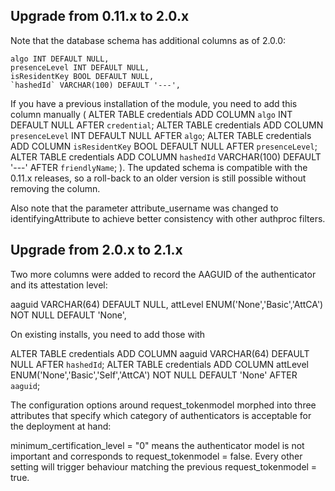 Upgrade from 0.11.x to 2.0.x
----------------------------
Note that the database schema has additional columns as of 2.0.0:

    algo INT DEFAULT NULL,
    presenceLevel INT DEFAULT NULL,
    isResidentKey BOOL DEFAULT NULL,
    `hashedId` VARCHAR(100) DEFAULT '---',

If you have a previous installation of the module, you need to add this column
manually (
ALTER TABLE credentials ADD COLUMN `algo` INT DEFAULT NULL AFTER `credential`;
ALTER TABLE credentials ADD COLUMN `presenceLevel` INT DEFAULT NULL AFTER `algo`;
ALTER TABLE credentials ADD COLUMN `isResidentKey` BOOL DEFAULT NULL AFTER `presenceLevel`;
ALTER TABLE credentials ADD COLUMN `hashedId` VARCHAR(100) DEFAULT '---' AFTER `friendlyName`;
).
The updated schema is compatible with the 0.11.x releases, so a roll-back to an
older version is still possible without removing the column.

Also note that the parameter attribute_username was changed to
identifyingAttribute to achieve better consistency with other authproc filters.

Upgrade from 2.0.x to 2.1.x
---------------------------
Two more columns were added to record the AAGUID of the authenticator and its
attestation level:

aaguid VARCHAR(64) DEFAULT NULL,
attLevel ENUM('None','Basic','AttCA') NOT NULL DEFAULT 'None',

On existing installs, you need to add those with

ALTER TABLE credentials ADD COLUMN aaguid VARCHAR(64) DEFAULT NULL AFTER `hashedId`;
ALTER TABLE credentials ADD COLUMN attLevel ENUM('None','Basic','Self','AttCA') NOT NULL DEFAULT 'None' AFTER `aaguid`;

The configuration options around request_tokenmodel morphed into three
attributes that specify which category of authenticators is acceptable for the
deployment at hand:

minimum_certification_level = "0" means the authenticator model is not important
and corresponds to request_tokenmodel = false. Every other setting will trigger
behaviour matching the previous request_tokenmodel = true.

